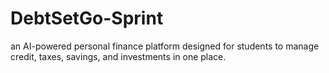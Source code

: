 # DebtSetGo-Sprint
an AI-powered personal finance platform designed for students to manage credit, taxes, savings, and investments in one place.
